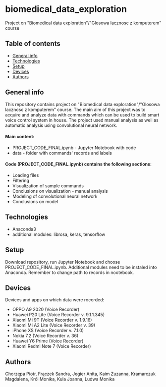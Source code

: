 # biomedical_data_exploration
Project on "Biomedical data exploration"/"Glosowa lacznosc z komputerem" course

## Table of contents
* [General info](#general-info)
* [Technologies](#technologies)
* [Setup](#setup)
* [Devices](#devices)
* [Authors](#authors)

## General info
This repository contains project on "Biomedical data exploration"/"Glosowa lacznosc z komputerem" course. The main aim of this project was to acquire and analyze data with commands which can be used to build smart voice control system in house.
The project used manual analysis as well as automatic analysis using convolutional neural network.

#### Main content:
- PROJECT_CODE_FINAL.ipynb - Jupyter Notebook with code
- data - folder with commands' records and labels

#### Code (PROJECT_CODE_FINAL.ipynb) contains the following sections:
- Loading files
- Filtering
- Visualization of sample commands
- Conclusions on visualization - manual analysis
- Modeling of convolutional neural network
- Conclusions on model

## Technologies
- Anaconda3
- additional modules: librosa, keras, tensorflow

## Setup
Download repository, run Jupyter Notebook and choose PROJECT_CODE_FINAL.ipynb. Additional modules need to be instaled into Anaconda. Remember to change path to records in nootebook.

## Devices
Devices and apps on which data were rocorded:
- OPPO A9 2020 (Voice Recorder)
- Huawei P20 Lite (Voice Recorder v. 9.1.1.345)
- Xiaomi Mi 9T (Voice Recorder v. 1.9.16)
- Xiaomi Mi A2 Lite (Voice Recorder v. 39)
- iPhone XS (Voice Recorder v. 7.1.0)
- Nokia 7.2 (Voice Recorder v. 36)
- Huawei Y6 Prime (Voice Recorder)
- Xiaomi Redmi Note 7 (Voice Recorder)

## Authors
Chorzępa Piotr, Frączek Sandra, Jegier Anita, Kaim Zuzanna, Kramarczuk Magdalena, Król Monika, Kula Joanna, Ludwa Monika